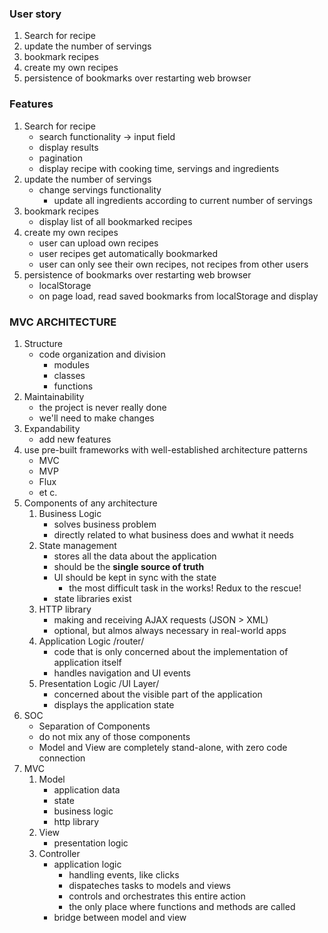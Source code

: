 ### User story

1. Search for recipe
2. update the number of servings
3. bookmark recipes
4. create my own recipes
5. persistence of bookmarks over restarting web browser

### Features

1. Search for recipe
   - search functionality -> input field
   - display results
   - pagination
   - display recipe with cooking time, servings and ingredients
2. update the number of servings
   - change servings functionality
     - update all ingredients according to current number of servings
3. bookmark recipes
   - display list of all bookmarked recipes
4. create my own recipes
   - user can upload own recipes
   - user recipes get automatically bookmarked
   - user can only see their own recipes, not recipes from other users
5. persistence of bookmarks over restarting web browser
   - localStorage
   - on page load, read saved bookmarks from localStorage and display

### MVC ARCHITECTURE

1. Structure
   - code organization and division
     - modules
     - classes
     - functions
2. Maintainability
   - the project is never really done
   - we'll need to make changes
3. Expandability
   - add new features
4. use pre-built frameworks with well-established architecture patterns
   - MVC
   - MVP
   - Flux
   - et c.
5. Components of any architecture
   1. Business Logic
      - solves business problem
      - directly related to what business does and wwhat it needs
   2. State management
      - stores all the data about the application
      - should be the **single source of truth**
      - UI should be kept in sync with the state
        - the most difficult task in the works! Redux to the rescue!
      - state libraries exist
   3. HTTP library
      - making and receiving AJAX requests (JSON > XML)
      - optional, but almos always necessary in real-world apps
   4. Application Logic /router/
      - code that is only concerned about the implementation of application itself
      - handles navigation and UI events
   5. Presentation Logic /UI Layer/
      - concerned about the visible part of the application
      - displays the application state
6. SOC
   - Separation of Components
   - do not mix any of those components
   - Model and View are completely stand-alone, with zero code connection
7. MVC
   1. Model
      - application data
      - state
      - business logic
      - http library
   2. View
      - presentation logic
   3. Controller
      - application logic
        - handling events, like clicks
        - dispateches tasks to models and views
        - controls and orchestrates this entire action
        - the only place where functions and methods are called
      - bridge between model and view
